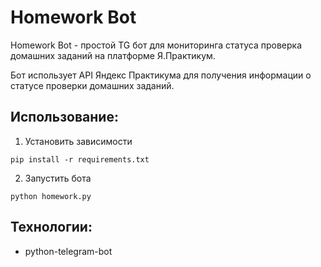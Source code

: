 # Homework Bot

Homework Bot - простой TG бот для мониторинга статуса проверка домашних заданий на платформе Я.Практикум.

Бот использует API Яндекс Практикума для получения информации о статусе проверки домашних заданий.

## Использование:

1. Установить зависимости
```
pip install -r requirements.txt
```

2. Запустить бота
```
python homework.py
```

## Технологии:
* python-telegram-bot